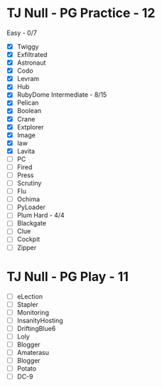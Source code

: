 # TJ Null - PG Practice - 12
Easy - 0/7
- [x] Twiggy
- [x] Exfiltrated
- [x] Astronaut
- [x] Codo
- [x] Levram
- [x] Hub
- [x] RubyDome
Intermediate - 8/15
- [x] Pelican
- [x] Boolean
- [x] Crane
- [x] Extplorer
- [x] Image
- [x] Iaw
- [x] Lavita
- [ ] PC
- [ ] Fired
- [ ] Press
- [ ] Scrutiny
- [ ] Flu
- [ ] Ochima
- [ ] PyLoader
- [ ] Plum
Hard - 4/4
- [ ] Blackgate
- [ ] Clue
- [ ] Cockpit
- [ ] Zipper
# TJ Null - PG Play - 11
- [ ] eLection
- [ ] Stapler
- [ ] Monitoring
- [ ] InsanityHosting
- [ ] DriftingBlue6
- [ ] Loly
- [ ] Blogger
- [ ] Amaterasu
- [ ] Blogger
- [ ] Potato
- [ ] DC-9
